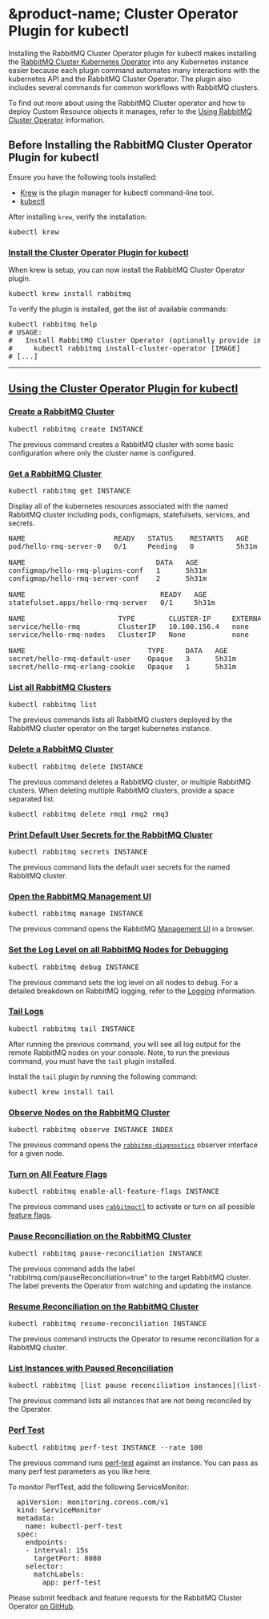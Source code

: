 # &product-name; Cluster Operator Plugin for kubectl

Installing the RabbitMQ Cluster Operator plugin for kubectl makes installing the [RabbitMQ Cluster Kubernetes Operator](./operator-overview.html) into any Kubernetes instance easier because each plugin command automates many interactions with the kubernetes API and the RabbitMQ Cluster Operator. The plugin also includes several commands for common workflows with RabbitMQ clusters.

To find out more about using the RabbitMQ Cluster operator and how to deploy Custom Resource objects it manages, refer to the
[Using RabbitMQ Cluster Operator](./using-operator.html) information.

## Before Installing the RabbitMQ Cluster Operator Plugin for kubectl

Ensure you have the following tools installed: 

* [Krew](https://krew.sigs.k8s.io/docs/user-guide/setup/install/) is the plugin manager for kubectl command-line tool. 
* [kubectl](https://kubernetes.io/docs/tasks/tools/)

After installing `krew`, verify the installation:

<pre class="lang-bash">
kubectl krew
</pre>

### <a id='install' class='anchor' href='#install'>Install the Cluster Operator Plugin for kubectl</a>

When krew is setup, you can now install the RabbitMQ Cluster Operator plugin.

<pre class="lang-bash">
kubectl krew install rabbitmq
</pre>

To verify the plugin is installed, get the list of available commands:

<pre class="lang-bash">
kubectl rabbitmq help
# USAGE:
#   Install RabbitMQ Cluster Operator (optionally provide image to use a relocated image or a specific version)
#     kubectl rabbitmq install-cluster-operator [IMAGE]
# [...]
</pre>

---
## <a id='using' class='anchor' href='#using'>Using the Cluster Operator Plugin for kubectl</a>

### <a id='create-rmq' class='anchor' href='#create-rmq'>Create a RabbitMQ Cluster</a>

<pre class="lang-bash">
kubectl rabbitmq create INSTANCE
</pre>

The previous command creates a RabbitMQ cluster with some basic configuration where only the cluster name is configured.

### <a id='get-rmq' class='anchor' href='#get-rmq'>Get a RabbitMQ Cluster</a>

<pre class="lang-bash">
kubectl rabbitmq get INSTANCE
</pre>

Display all of the kubernetes resources associated with the named RabbitMQ cluster including pods, configmaps, statefulsets, services, and secrets.

<pre class="lang-bash">
NAME                     READY   STATUS    RESTARTS   AGE
pod/hello-rmq-server-0   0/1     Pending   0          5h31m

NAME                               DATA   AGE
configmap/hello-rmq-plugins-conf   1      5h31m
configmap/hello-rmq-server-conf    2      5h31m

NAME                                READY   AGE
statefulset.apps/hello-rmq-server   0/1     5h31m

NAME                      TYPE        CLUSTER-IP     EXTERNAL-IP   PORT(S)              AGE
service/hello-rmq         ClusterIP   10.100.156.4   none        5672/TCP,15672/TCP   5h31m
service/hello-rmq-nodes   ClusterIP   None           none        4369/TCP,25672/TCP   5h31m

NAME                             TYPE     DATA   AGE
secret/hello-rmq-default-user    Opaque   3      5h31m
secret/hello-rmq-erlang-cookie   Opaque   1      5h31m
</pre>

### <a id='list-rmq' class='anchor' href='#list-rmq'>List all RabbitMQ Clusters</a>

<pre class="lang-bash">
kubectl rabbitmq list
</pre>

The previous commands lists all RabbitMQ clusters deployed by the RabbitMQ cluster operator on the target kubernetes instance.

### <a id='delete-rmq' class='anchor' href='#delete-plugin'>Delete a RabbitMQ Cluster</a>

<pre class="lang-bash">
kubectl rabbitmq delete INSTANCE
</pre>

The previous command deletes a RabbitMQ cluster, or multiple RabbitMQ clusters. When deleting multiple RabbitMQ clusters, provide a space
separated list.

<pre class="lang-bash">
kubectl rabbitmq delete rmq1 rmq2 rmq3
</pre>

### <a id='secrets' class='anchor' href='#secrets'>Print Default User Secrets for the RabbitMQ Cluster</a>

<pre class="lang-bash">
kubectl rabbitmq secrets INSTANCE
</pre>

The previous command lists the default user secrets for the named RabbitMQ cluster.

### <a id='manage' class='anchor' href='#manage'>Open the RabbitMQ Management UI</a>

<pre class="lang-bash">
kubectl rabbitmq manage INSTANCE
</pre>

The previous command opens the RabbitMQ [Management UI](../../management.html) in a browser.

### <a id='debug' class='anchor' href='#debug'>Set the Log Level on all RabbitMQ Nodes for Debugging</a>

<pre class="lang-bash">
kubectl rabbitmq debug INSTANCE
</pre>

The previous command sets the log level on all nodes to debug. For a detailed breakdown on RabbitMQ logging, refer to the [Logging](../../logging.html) information.

### <a id='tail' class='anchor' href='#tail'>Tail Logs</a>

<pre class="lang-bash">
kubectl rabbitmq tail INSTANCE
</pre>

After running the previous command, you will see all log output for the remote RabbitMQ nodes on your console. Note, to run the previous command, you must have the `tail` plugin installed.

Install the `tail` plugin by running the following command:

<pre class="lang-bash">
kubectl krew install tail
</pre>

### <a id='observe' class='anchor' href='#observe'>Observe Nodes on the RabbitMQ Cluster</a>

<pre class="lang-bash">
kubectl rabbitmq observe INSTANCE INDEX
</pre>

The previous command opens the [`rabbitmq-diagnostics`](../../rabbitmq-diagnostics.8.html) observer interface for a given node.

### <a id='feature-flags' class='anchor' href='#feature-flags'>Turn on All Feature Flags</a>

<pre class="lang-bash">
kubectl rabbitmq enable-all-feature-flags INSTANCE 
</pre>

The previous command uses [`rabbitmqctl`](../../cli.html) to activate or turn on all possible [feature flags](../../feature-flags.html).

### <a id='pause-reconciliation' class='anchor' href='#pause-reconciliation'>Pause Reconciliation on the RabbitMQ Cluster</a>

<pre class="lang-bash">
kubectl rabbitmq pause-reconciliation INSTANCE 
</pre>

The previous command adds the label "rabbitmq.com/pauseReconciliation=true" to the target RabbitMQ cluster. The label prevents the Operator from watching and updating the instance.

### <a id='resume-reconciliation' class='anchor' href='#resume-reconciliation'>Resume Reconciliation on the RabbitMQ Cluster</a>

<pre class="lang-bash">
kubectl rabbitmq resume-reconciliation INSTANCE 
</pre>

The previous command instructs the Operator to resume reconciliation for a RabbitMQ cluster.

### <a id='list-pause-reconciliation-instances' class='anchor' href='#list-pause-reconciliation-instances'>List Instances with Paused Reconciliation</a>

<pre class="lang-bash">
kubectl rabbitmq [list pause reconciliation instances](list-pause-reconciliation-instances) INSTANCE
</pre>

The previous command lists all instances that are not being reconciled by the Operator.

### <a id='perf-test' class='anchor' href='#perf-test'>Perf Test</a>

<pre class="lang-bash">
kubectl rabbitmq perf-test INSTANCE --rate 100
</pre>

The previous command runs [perf-test](https://rabbitmq.github.io/rabbitmq-perf-test/stable/htmlsingle/) against an instance. You can pass as many perf test parameters as you like here.

To monitor PerfTest, add the following ServiceMonitor:
<pre class="lang-yaml">
  apiVersion: monitoring.coreos.com/v1
  kind: ServiceMonitor
  metadata:
    name: kubectl-perf-test
  spec:
    endpoints:
    - interval: 15s
      targetPort: 8080
    selector:
      matchLabels:
        app: perf-test
</pre>

Please submit feedback and feature requests for the RabbitMQ Cluster Operator [on GitHub](https://github.com/rabbitmq/cluster-operator).
